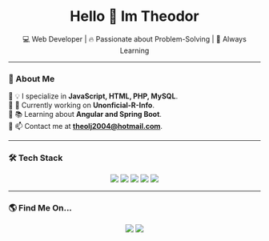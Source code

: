 <h1 align="center">Hello 👋 Im Theodor</h1>

<p align="center">
💻 Web Developer | 🔥 Passionate about Problem-Solving | 🎯 Always Learning
</p>

---
### 📜 About Me  
🔹 💡 I specialize in **JavaScript, HTML, PHP, MySQL**.  
🔹 🚀 Currently working on **Unonficial-R-Info**.  
🔹 📚 Learning about **Angular and Spring Boot**.  
🔹 📫 Contact me at **theolj2004@hotmail.com**.  

---

### 🛠️ Tech Stack  
<p align="center">
  <img src="https://img.shields.io/badge/-JavaScript-F7DF1E?style=flat&logo=javascript&logoColor=black">
  <img src="https://img.shields.io/badge/-HTML5-E34F26?style=flat&logo=html5&logoColor=white">
  <img src="https://img.shields.io/badge/-PHP-777BB4?style=flat&logo=php&logoColor=white">
  <img src="https://img.shields.io/badge/-Angular-DD0031?style=flat&logo=angular&logoColor=white">
  <img src="https://img.shields.io/badge/-MySQL-4479A1?style=flat&logo=mysql&logoColor=white">
</p>

---

### 🌎 Find Me On...  
<p align="center">
  <a href="https://www.linkedin.com/in/theo-herrera-molina-16b75b288/"><img src="https://img.shields.io/badge/-LinkedIn-blue?style=flat&logo=Linkedin&logoColor=white"></a>
  <a href="https://www.instagram.com/theodor_dev/?hl=es"><img src="https://img.shields.io/badge/-Instagram-E4405F?style=flat&logo=Instagram&logoColor=white"></a>
</p>

<!---
SomeTheodor/SomeTheodor is a ✨ special ✨ repository because its `README.md` (this file) appears on your GitHub profile.
You can click the Preview link to take a look at your changes.
--->
